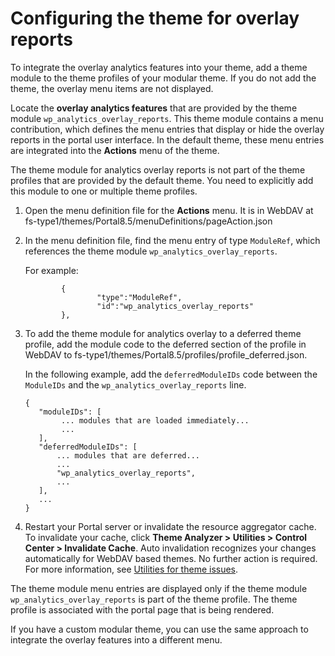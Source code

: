 # Configuring the theme for overlay reports

To integrate the overlay analytics features into your theme, add a theme module to the theme profiles of your modular theme. If you do not add the theme, the overlay menu items are not displayed.

Locate the **overlay analytics features** that are provided by the theme module `wp_analytics_overlay_reports`. This theme module contains a menu contribution, which defines the menu entries that display or hide the overlay reports in the portal user interface. In the default theme, these menu entries are integrated into the **Actions** menu of the theme.

The theme module for analytics overlay reports is not part of the theme profiles that are provided by the default theme. You need to explicitly add this module to one or multiple theme profiles.

1.  Open the menu definition file for the **Actions** menu. It is in WebDAV at fs-type1/themes/Portal8.5/menuDefinitions/pageAction.json

2.  In the menu definition file, find the menu entry of type `ModuleRef`, which references the theme module `wp_analytics_overlay_reports`.

    For example:

    ```
            {
                    "type":"ModuleRef",
                    "id":"wp_analytics_overlay_reports"
            },
    ```

3.  To add the theme module for analytics overlay to a deferred theme profile, add the module code to the deferred section of the profile in WebDAV to fs-type1/themes/Portal8.5/profiles/profile\_deferred.json.

    In the following example, add the `deferredModuleIDs` code between the `ModuleIDs` and the `wp_analytics_overlay_reports` line.

    ```
    {
       "moduleIDs": [
            ... modules that are loaded immediately...
            ...
       ],
       "deferredModuleIDs": [
           ... modules that are deferred...
           ...
           "wp_analytics_overlay_reports",
           ...
       ],
       ...
    }
    ```

4.  Restart your Portal server or invalidate the resource aggregator cache. To invalidate your cache, click **Theme Analyzer > Utilities > Control Center > Invalidate Cache**. Auto invalidation recognizes your changes automatically for WebDAV based themes. No further action is required. For more information, see [Utilities for theme issues](../../../../../../build_sites/themes_skins/the_module_framework/themeopt_analyzer/utilities/index.md).


The theme module menu entries are displayed only if the theme module `wp_analytics_overlay_reports` is part of the theme profile. The theme profile is associated with the portal page that is being rendered.

If you have a custom modular theme, you can use the same approach to integrate the overlay features into a different menu.


